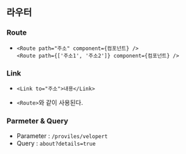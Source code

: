 ## 라우터



### Route

* ```react
  <Route path="주소" component={컴포넌트} />
  <Route path={['주소1', '주소2']} component={컴포넌트} />
  ```

  

### Link

* ```react
  <Link to="주소">내용</Link>
  ```

* `<Route>`와 같이 사용된다. 



### Parmeter & Query

* Parameter : `/proviles/velopert`
* Query : `about?details=true`



